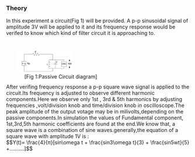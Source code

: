 ### Theory
<div>
In this experiment a circuit(Fig 1) will be provided. A p-p sinusoidal signal of amplitude 3V will be applied to it and its frequency response would be verifed to know which kind of filter circuit it is approaching to.
</br>
<img alt="" src="simulation/images/circuit.png" style="width:30%;height:30%;position:relative;top:40px;left:30px;">
<figcaption style="position:relative;top:40px;left:50px;">[Fig 1:Passive Circuit diagram]</figcaption></br>
</br></br>
After verifing frequency response a p-p square wave signal is applied to the circuit.Its frequency is adjusted to observe different harmonic components.Here we observe only 1st , 3rd & 5th harmonics by adjusting frequencies ,volt/division knob and time/division knob in oscilloscope.The peak amplitude of the
output votage may be in milivolts,depending on the passive components.In simulation the values of Fundamental component, 1st,3rd,5th harmonic coefficients are found at the end.We know that, a square wave is a combination of sine waves.generally,the equation of a square wave with amplitude 1V is :</br>
$$Y(t)= \frac{4}{π}[sin\omega t + \frac{sin⁡3\omega t}{3} + \frac{sin⁡5wt}{5} +……….]$$</br>